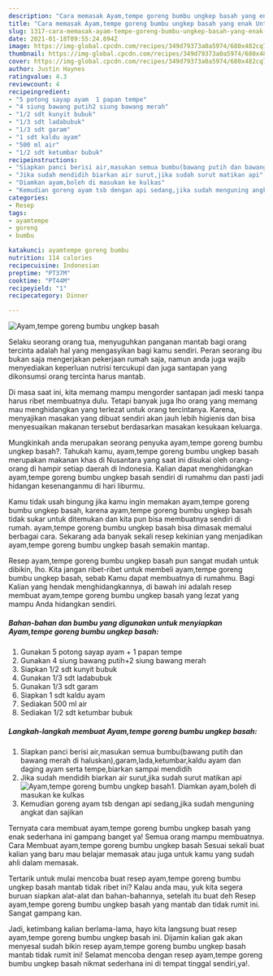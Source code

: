 ```yaml
---
description: "Cara memasak Ayam,tempe goreng bumbu ungkep basah yang enak Untuk Jualan"
title: "Cara memasak Ayam,tempe goreng bumbu ungkep basah yang enak Untuk Jualan"
slug: 1317-cara-memasak-ayam-tempe-goreng-bumbu-ungkep-basah-yang-enak-untuk-jualan
date: 2021-01-18T09:55:24.694Z
image: https://img-global.cpcdn.com/recipes/349d79373a0a5974/680x482cq70/ayamtempe-goreng-bumbu-ungkep-basah-foto-resep-utama.jpg
thumbnail: https://img-global.cpcdn.com/recipes/349d79373a0a5974/680x482cq70/ayamtempe-goreng-bumbu-ungkep-basah-foto-resep-utama.jpg
cover: https://img-global.cpcdn.com/recipes/349d79373a0a5974/680x482cq70/ayamtempe-goreng-bumbu-ungkep-basah-foto-resep-utama.jpg
author: Justin Haynes
ratingvalue: 4.3
reviewcount: 4
recipeingredient:
- "5 potong sayap ayam  1 papan tempe"
- "4 siung bawang putih2 siung bawang merah"
- "1/2 sdt kunyit bubuk"
- "1/3 sdt ladabubuk"
- "1/3 sdt garam"
- "1 sdt kaldu ayam"
- "500 ml air"
- "1/2 sdt ketumbar bubuk"
recipeinstructions:
- "Siapkan panci berisi air,masukan semua bumbu(bawang putih dan bawang merah di haluskan),garam,lada,ketumbar,kaldu ayam dan daging ayam serta tempe,biarkan sampai mendidih"
- "Jika sudah mendidih biarkan air surut,jika sudah surut matikan api"
- "Diamkan ayam,boleh di masukan ke kulkas"
- "Kemudian goreng ayam tsb dengan api sedang,jika sudah menguning angkat dan sajikan"
categories:
- Resep
tags:
- ayamtempe
- goreng
- bumbu

katakunci: ayamtempe goreng bumbu 
nutrition: 114 calories
recipecuisine: Indonesian
preptime: "PT37M"
cooktime: "PT44M"
recipeyield: "1"
recipecategory: Dinner

---
```



![Ayam,tempe goreng bumbu ungkep basah](https://img-global.cpcdn.com/recipes/349d79373a0a5974/680x482cq70/ayamtempe-goreng-bumbu-ungkep-basah-foto-resep-utama.jpg)

Selaku seorang orang tua, menyuguhkan panganan mantab bagi orang tercinta adalah hal yang mengasyikan bagi kamu sendiri. Peran seorang ibu bukan saja mengerjakan pekerjaan rumah saja, namun anda juga wajib menyediakan keperluan nutrisi tercukupi dan juga santapan yang dikonsumsi orang tercinta harus mantab.

Di masa  saat ini, kita memang mampu mengorder santapan jadi meski tanpa harus ribet membuatnya dulu. Tetapi banyak juga lho orang yang memang mau menghidangkan yang terlezat untuk orang tercintanya. Karena, menyajikan masakan yang dibuat sendiri akan jauh lebih higienis dan bisa menyesuaikan makanan tersebut berdasarkan masakan kesukaan keluarga. 



Mungkinkah anda merupakan seorang penyuka ayam,tempe goreng bumbu ungkep basah?. Tahukah kamu, ayam,tempe goreng bumbu ungkep basah merupakan makanan khas di Nusantara yang saat ini disukai oleh orang-orang di hampir setiap daerah di Indonesia. Kalian dapat menghidangkan ayam,tempe goreng bumbu ungkep basah sendiri di rumahmu dan pasti jadi hidangan kesenanganmu di hari liburmu.

Kamu tidak usah bingung jika kamu ingin memakan ayam,tempe goreng bumbu ungkep basah, karena ayam,tempe goreng bumbu ungkep basah tidak sukar untuk ditemukan dan kita pun bisa membuatnya sendiri di rumah. ayam,tempe goreng bumbu ungkep basah bisa dimasak memalui berbagai cara. Sekarang ada banyak sekali resep kekinian yang menjadikan ayam,tempe goreng bumbu ungkep basah semakin mantap.

Resep ayam,tempe goreng bumbu ungkep basah pun sangat mudah untuk dibikin, lho. Kita jangan ribet-ribet untuk membeli ayam,tempe goreng bumbu ungkep basah, sebab Kamu dapat membuatnya di rumahmu. Bagi Kalian yang hendak menghidangkannya, di bawah ini adalah resep membuat ayam,tempe goreng bumbu ungkep basah yang lezat yang mampu Anda hidangkan sendiri.

<!--inarticleads1-->

##### Bahan-bahan dan bumbu yang digunakan untuk menyiapkan Ayam,tempe goreng bumbu ungkep basah:

1. Gunakan 5 potong sayap ayam + 1 papan tempe
1. Gunakan 4 siung bawang putih+2 siung bawang merah
1. Siapkan 1/2 sdt kunyit bubuk
1. Gunakan 1/3 sdt ladabubuk
1. Gunakan 1/3 sdt garam
1. Siapkan 1 sdt kaldu ayam
1. Sediakan 500 ml air
1. Sediakan 1/2 sdt ketumbar bubuk




<!--inarticleads2-->

##### Langkah-langkah membuat Ayam,tempe goreng bumbu ungkep basah:

1. Siapkan panci berisi air,masukan semua bumbu(bawang putih dan bawang merah di haluskan),garam,lada,ketumbar,kaldu ayam dan daging ayam serta tempe,biarkan sampai mendidih
1. Jika sudah mendidih biarkan air surut,jika sudah surut matikan api
<img src="https://img-global.cpcdn.com/steps/f2aa6443f7459388/160x128cq70/ayamtempe-goreng-bumbu-ungkep-basah-langkah-memasak-2-foto.jpg" alt="Ayam,tempe goreng bumbu ungkep basah">1. Diamkan ayam,boleh di masukan ke kulkas
1. Kemudian goreng ayam tsb dengan api sedang,jika sudah menguning angkat dan sajikan




Ternyata cara membuat ayam,tempe goreng bumbu ungkep basah yang enak sederhana ini gampang banget ya! Semua orang mampu membuatnya. Cara Membuat ayam,tempe goreng bumbu ungkep basah Sesuai sekali buat kalian yang baru mau belajar memasak atau juga untuk kamu yang sudah ahli dalam memasak.

Tertarik untuk mulai mencoba buat resep ayam,tempe goreng bumbu ungkep basah mantab tidak ribet ini? Kalau anda mau, yuk kita segera buruan siapkan alat-alat dan bahan-bahannya, setelah itu buat deh Resep ayam,tempe goreng bumbu ungkep basah yang mantab dan tidak rumit ini. Sangat gampang kan. 

Jadi, ketimbang kalian berlama-lama, hayo kita langsung buat resep ayam,tempe goreng bumbu ungkep basah ini. Dijamin kalian gak akan menyesal sudah bikin resep ayam,tempe goreng bumbu ungkep basah mantab tidak rumit ini! Selamat mencoba dengan resep ayam,tempe goreng bumbu ungkep basah nikmat sederhana ini di tempat tinggal sendiri,ya!.

